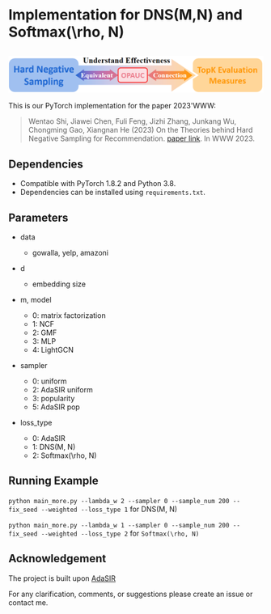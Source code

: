 # Implementation for DNS(M,N) and Softmax(\rho, N)
<h2 align="center">
  <img align="center"  src="./fig/relationship_1.png" alt="The Relationship between Hard Negative Sampling and TopK metrics">
</h2>

This is our PyTorch implementation for the paper 2023'WWW:

> Wentao Shi, Jiawei Chen, Fuli Feng, Jizhi Zhang, Junkang Wu, Chongming Gao, Xiangnan He (2023) On the Theories behind Hard Negative Sampling for Recommendation.
[paper link](https://arxiv.org/abs/2302.03472). In WWW 2023.


## Dependencies

- Compatible with PyTorch 1.8.2 and Python 3.8.
- Dependencies can be installed using `requirements.txt`.
## Parameters
+ data
    + gowalla, yelp, amazoni
+ d
    + embedding size
+ m, model
    + 0: matrix factorization
    + 1: NCF
    + 2: GMF
    + 3: MLP
    + 4: LightGCN
+ sampler
    + 0: uniform
    + 2: AdaSIR uniform
    + 3: popularity
    + 5: AdaSIR pop
    
+ loss_type
    + 0: AdaSIR
    + 1: DNS(M, N)
    + 2: Softmax(\rho, N)

## Running Example

`python main_more.py --lambda_w 2 --sampler 0 --sample_num 200 --fix_seed --weighted --loss_type 1` for DNS(M, N)

`python main_more.py --lambda_w 1 --sampler 0 --sample_num 200 --fix_seed --weighted --loss_type 2` for `Softmax(\rho, N)`



## Acknowledgement
The project is built upon [AdaSIR](https://github.com/HERECJ/AdaSIR)


For any clarification, comments, or suggestions please create an issue or contact me.
